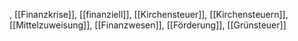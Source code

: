 , [[Finanzkrise]], [[finanziell]], [[Kirchensteuer]], [[Kirchensteuern]], [[Mittelzuweisung]], [[Finanzwesen]], [[Förderung]], [[Grünsteuer]]